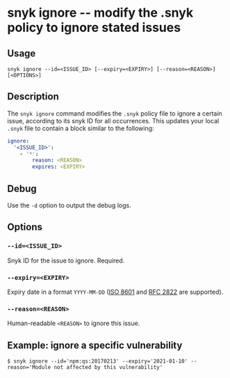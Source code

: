 # snyk ignore -- modify the .snyk policy to ignore stated issues

## Usage

`snyk ignore --id=<ISSUE_ID> [--expiry=<EXPIRY>] [--reason=<REASON>] [<OPTIONS>]`

## Description

The `snyk ignore` command modifies the `.snyk` policy file to ignore a certain issue, according to its snyk ID for all occurrences. This updates your local `.snyk` file to contain a block similar to the following:

```yaml
ignore:
  '<ISSUE_ID>':
    - '*':
        reason: <REASON>
        expires: <EXPIRY>
```

## Debug

Use the `-d` option to output the debug logs.

## Options

### `--id=<ISSUE_ID>`

Snyk ID for the issue to ignore. Required.

### `--expiry=<EXPIRY>`

Expiry date in a format `YYYY-MM-DD` ([ISO 8601](https://www.iso.org/iso-8601-date-and-time-format.html) and [RFC 2822](https://tools.ietf.org/html/rfc2822) are supported).

### `--reason=<REASON>`

Human-readable `<REASON>` to ignore this issue.

## Example: ignore a specific vulnerability

`$ snyk ignore --id='npm:qs:20170213' --expiry='2021-01-10' --reason='Module not affected by this vulnerability'`
